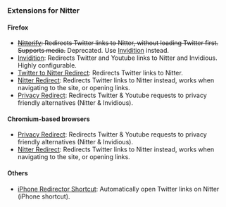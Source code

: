 ### Extensions for Nitter
#### Firefox
- ~~[Nitterify](https://addons.mozilla.org/en-US/firefox/addon/nitterify/): Redirects Twitter links to Nitter, without loading Twitter first. Supports media.~~ Deprecated. Use [Invidition](https://addons.mozilla.org/firefox/addon/invidition/) instead.
- [Invidition](https://addons.mozilla.org/firefox/addon/invidition/): Redirects Twitter and Youtube links to Nitter and Invidious. Highly configurable.
- [Twitter to Nitter Redirect](https://addons.mozilla.org/en-US/firefox/addon/twitter-to-nitter-redirect/): Redirects Twitter links to Nitter.
- [Nitter Redirect](https://addons.mozilla.org/en-US/firefox/addon/nitter-redirect/): Redirects Twitter links to Nitter instead, works when navigating to the site, or opening links.
- [Privacy Redirect](https://addons.mozilla.org/en-US/firefox/addon/privacy-redirect/): Redirects Twitter & Youtube requests to privacy friendly alternatives (Nitter & Invidious).
#### Chromium-based browsers
- [Privacy Redirect](https://chrome.google.com/webstore/detail/privacy-redirect/pmcmeagblkinmogikoikkdjiligflglb): Redirects Twitter & Youtube requests to privacy friendly alternatives (Nitter & Invidious).
- [Nitter Redirect](https://chrome.google.com/webstore/detail/nitter-redirect/mohaicophfnifehkkkdbcejkflmgfkof): Redirects Twitter links to Nitter instead, works when navigating to the site, or opening links.
#### Others
- [iPhone Redirector Shortcut](https://www.icloud.com/shortcuts/3e90ac68c77b45eb82cb18dab519ff76): Automatically open Twitter links on Nitter (iPhone shortcut).